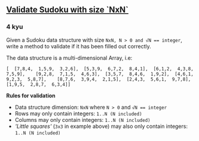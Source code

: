 <h2><a href=https://www.codewars.com/kata/540afbe2dc9f615d5e000425/train/csharp target="_blank">Validate Sudoku with size `NxN`</a></h2><h3>4 kyu</h3><p>Given a Sudoku data structure with size <code>NxN, N &gt; 0 and √N == integer</code>, write a method to validate if it has been filled out correctly.</p><p>The data structure is a multi-dimensional Array, i.e:</p><pre><code>[  [7,8,4,  1,5,9,  3,2,6],  [5,3,9,  6,7,2,  8,4,1],  [6,1,2,  4,3,8,  7,5,9],    [9,2,8,  7,1,5,  4,6,3],  [3,5,7,  8,4,6,  1,9,2],  [4,6,1,  9,2,3,  5,8,7],    [8,7,6,  3,9,4,  2,1,5],  [2,4,3,  5,6,1,  9,7,8],  [1,9,5,  2,8,7,  6,3,4]]</code></pre><p><strong>Rules for validation</strong></p><ul><li>Data structure dimension: <code>NxN</code> where <code>N &gt; 0</code> and <code>√N == integer</code></li><li>Rows may only contain integers: <code>1..N (N included)</code></li><li>Columns may only contain integers: <code>1..N (N included)</code></li><li><em>'Little squares'</em> (<code>3x3</code> in example above) may also only contain integers: <code>1..N (N included)</code></li></ul>